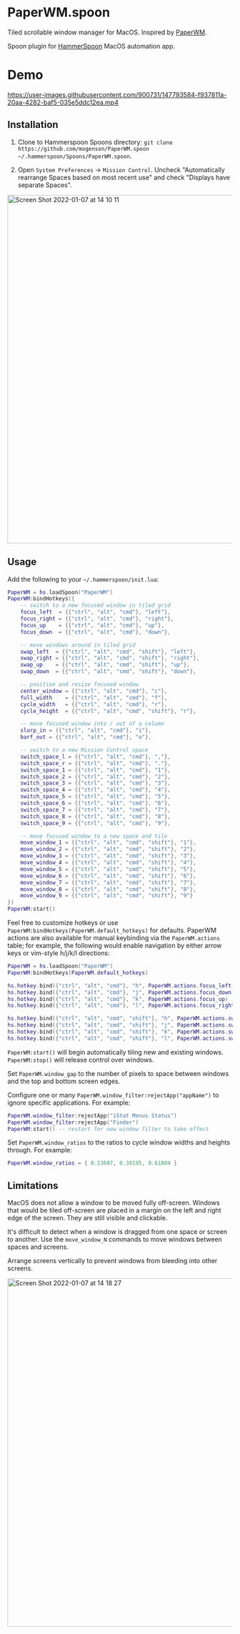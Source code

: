 # PaperWM.spoon

Tiled scrollable window manager for MacOS. Inspired by
[PaperWM](https://github.com/paperwm/PaperWM).

Spoon plugin for [HammerSpoon](https://www.hammerspoon.org) MacOS automation app.

# Demo

https://user-images.githubusercontent.com/900731/147793584-f937811a-20aa-4282-baf5-035e5ddc12ea.mp4

## Installation

1. Clone to Hammerspoon Spoons directory: `git clone https://github.com/mogenson/PaperWM.spoon ~/.hammerspoon/Spoons/PaperWM.spoon`.

2. Open `System Preferences` -> `Mission Control`. Uncheck "Automatically
rearrange Spaces based on most recent use" and check "Displays have separate
Spaces".

<img width="780" alt="Screen Shot 2022-01-07 at 14 10 11" src="https://user-images.githubusercontent.com/900731/148595715-1f7a3509-1289-4d10-b64d-86b84c076b43.png">

## Usage

Add the following to your `~/.hammerspoon/init.lua`:

```lua
PaperWM = hs.loadSpoon("PaperWM")
PaperWM:bindHotkeys({
    -- switch to a new focused window in tiled grid
    focus_left  = {{"ctrl", "alt", "cmd"}, "left"},
    focus_right = {{"ctrl", "alt", "cmd"}, "right"},
    focus_up    = {{"ctrl", "alt", "cmd"}, "up"},
    focus_down  = {{"ctrl", "alt", "cmd"}, "down"},

    -- move windows around in tiled grid
    swap_left  = {{"ctrl", "alt", "cmd", "shift"}, "left"},
    swap_right = {{"ctrl", "alt", "cmd", "shift"}, "right"},
    swap_up    = {{"ctrl", "alt", "cmd", "shift"}, "up"},
    swap_down  = {{"ctrl", "alt", "cmd", "shift"}, "down"},

    -- position and resize focused window
    center_window = {{"ctrl", "alt", "cmd"}, "c"},
    full_width    = {{"ctrl", "alt", "cmd"}, "f"},
    cycle_width   = {{"ctrl", "alt", "cmd"}, "r"},
    cycle_height  = {{"ctrl", "alt", "cmd", "shift"}, "r"},

    -- move focused window into / out of a column
    slurp_in = {{"ctrl", "alt", "cmd"}, "i"},
    barf_out = {{"ctrl", "alt", "cmd"}, "o"},

    -- switch to a new Mission Control space
    switch_space_l = {{"ctrl", "alt", "cmd"}, ","},
    switch_space_r = {{"ctrl", "alt", "cmd"}, "."},
    switch_space_1 = {{"ctrl", "alt", "cmd"}, "1"},
    switch_space_2 = {{"ctrl", "alt", "cmd"}, "2"},
    switch_space_3 = {{"ctrl", "alt", "cmd"}, "3"},
    switch_space_4 = {{"ctrl", "alt", "cmd"}, "4"},
    switch_space_5 = {{"ctrl", "alt", "cmd"}, "5"},
    switch_space_6 = {{"ctrl", "alt", "cmd"}, "6"},
    switch_space_7 = {{"ctrl", "alt", "cmd"}, "7"},
    switch_space_8 = {{"ctrl", "alt", "cmd"}, "8"},
    switch_space_9 = {{"ctrl", "alt", "cmd"}, "9"},

    -- move focused window to a new space and tile
    move_window_1 = {{"ctrl", "alt", "cmd", "shift"}, "1"},
    move_window_2 = {{"ctrl", "alt", "cmd", "shift"}, "2"},
    move_window_3 = {{"ctrl", "alt", "cmd", "shift"}, "3"},
    move_window_4 = {{"ctrl", "alt", "cmd", "shift"}, "4"},
    move_window_5 = {{"ctrl", "alt", "cmd", "shift"}, "5"},
    move_window_6 = {{"ctrl", "alt", "cmd", "shift"}, "6"},
    move_window_7 = {{"ctrl", "alt", "cmd", "shift"}, "7"},
    move_window_8 = {{"ctrl", "alt", "cmd", "shift"}, "8"},
    move_window_9 = {{"ctrl", "alt", "cmd", "shift"}, "9"}
})
PaperWM:start()
```

Feel free to customize hotkeys or use
`PaperWM:bindHotkeys(PaperWM.default_hotkeys)` for defaults. PaperWM actions are also
available for manual keybinding via the `PaperWM.actions` table; for example, the
following would enable navigation by either arrow keys or vim-style h/j/k/l directions:

```lua
PaperWM = hs.loadSpoon("PaperWM")
PaperWM:bindHotkeys(PaperWM.default_hotkeys)

hs.hotkey.bind({"ctrl", "alt", "cmd"}, "h", PaperWM.actions.focus_left)
hs.hotkey.bind({"ctrl", "alt", "cmd"}, "j", PaperWM.actions.focus_down)
hs.hotkey.bind({"ctrl", "alt", "cmd"}, "k", PaperWM.actions.focus_up)
hs.hotkey.bind({"ctrl", "alt", "cmd"}, "l", PaperWM.actions.focus_right)

hs.hotkey.bind({"ctrl", "alt", "cmd", "shift"}, "h", PaperWM.actions.swap_left)
hs.hotkey.bind({"ctrl", "alt", "cmd", "shift"}, "j", PaperWM.actions.swap_down)
hs.hotkey.bind({"ctrl", "alt", "cmd", "shift"}, "k", PaperWM.actions.swap_up)
hs.hotkey.bind({"ctrl", "alt", "cmd", "shift"}, "l", PaperWM.actions.swap_right)
```

`PaperWM:start()` will begin automatically tiling new and existing windows. `PaperWM:stop()` will
release control over windows.

Set `PaperWM.window_gap` to the number of pixels to space between windows and
the top and bottom screen edges.

Configure one or many `PaperWM.window_filter:rejectApp("appName")` to ignore specific applications. For example:

```lua
PaperWM.window_filter:rejectApp("iStat Menus Status")
PaperWM.window_filter:rejectApp("Finder")
PaperWM:start() -- restart for new window filter to take effect
```

Set `PaperWM.window_ratios` to the ratios to cycle window widths and heights
through. For example:

```lua
PaperWM.window_ratios = { 0.23607, 0.38195, 0.61804 }
```

## Limitations

MacOS does not allow a window to be moved fully off-screen. Windows that would
be tiled off-screen are placed in a margin on the left and right edge of the
screen. They are still visible and clickable.

It's difficult to detect when a window is dragged from one space or screen to
another. Use the `move_window_N` commands to move windows between spaces and
screens.

Arrange screens vertically to prevent windows from bleeding into other screens.

<img width="780" alt="Screen Shot 2022-01-07 at 14 18 27" src="https://user-images.githubusercontent.com/900731/148595785-546f9086-9add-4731-8477-233b202378f4.png">
